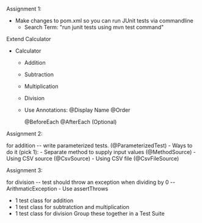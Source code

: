 Assignment 1:
- Make changes to pom.xml so you can run JUnit tests via commandline
	- Search Term: "run junit tests using mvn test command"
	
Extend Calculator
- Calculator
	- Addition
	- Subtraction
	- Multiplication
	- Division
	
	- Use Annotations:
		@Display Name
		@Order
		
		@BeforeEach
		@AfterEach (Optional)
		
Assignment 2:

for addition -- write parameterized tests. (@ParameterizedTest)
	- Ways to do it (pick 1):
		- Separate method to supply input values (@MethodSource)
		- Using CSV source (@CsvSource)
		- Using CSV file (@CsvFileSource)
		
Assignment 3:

for division -- test should throw an exception when dividing by 0 -- ArithmaticException
	- Use assertThrows

- 1 test class for addition
- 1 test class for subtratction and multiplication
- 1 test class for division
Group these together in a Test Suite